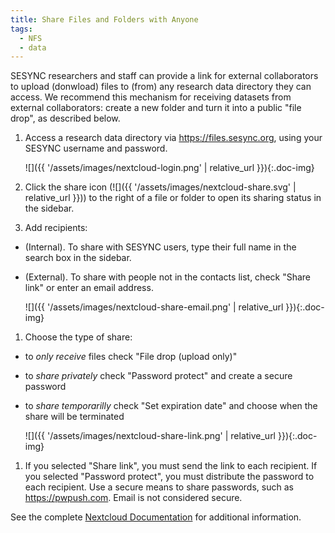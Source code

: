 ```yaml
---
title: Share Files and Folders with Anyone
tags:
  - NFS
  - data
---
```


SESYNC researchers and staff can provide a link for external collaborators to
upload (donwload) files to (from) any research data directory they can access.
We recommend this mechanism for receiving datasets from external collaborators:
create a new folder and turn it into a public "file drop", as described below.

1. Access a research data directory via <https://files.sesync.org>, using your
SESYNC username and password.

    ![]({{ '/assets/images/nextcloud-login.png' | relative_url }}){:.doc-img}

1. Click the share icon (![]({{ '/assets/images/nextcloud-share.svg' |
relative_url }})) to the right of a file or folder to open its sharing status in
the sidebar.

1. Add recipients:
  - (Internal). To share with SESYNC users, type their full name in the search
  box in the sidebar.
  - (External). To share with people not in the contacts list, check "Share
  link" or enter an email address.
  
    ![]({{ '/assets/images/nextcloud-share-email.png' | relative_url }}){:.doc-img}
  
1. Choose the type of share:
  - to *only receive* files check "File drop (upload only)"
  - to *share privately* check "Password protect" and create a secure password
  - to *share temporarilly* check "Set expiration date" and choose when the
  share will be terminated
  
    ![]({{ '/assets/images/nextcloud-share-link.png' | relative_url }}){:.doc-img}
  
1. If you selected "Share link", you must send the link to each recipient. If
you selected "Password protect", you must distribute the password to each
recipient. Use a secure means to share passwords, such as <https://pwpush.com>.
Email is not considered secure.

See the complete [Nextcloud Documentation](https://docs.nextcloud.com/) for
additional information.

